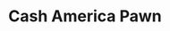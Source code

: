 ---
title: "Cash America Pawn"
url: /renton/cash-america-pawn-rainier-avenue-north/
shop: pawnbroker
---
